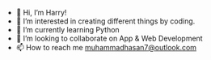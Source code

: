 - 👋 Hi, I’m Harry!
- 👀 I’m interested in creating different things by coding.
- 🌱 I’m currently learning Python
- 💞️ I’m looking to collaborate on App & Web Development
- 📫 How to reach me muhammadhasan7@outlook.com

<!---
harry7747/harry7747 is a ✨ special ✨ repository because its `README.md` (this file) appears on your GitHub profile.
You can click the Preview link to take a look at your changes.
--->
